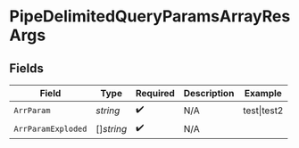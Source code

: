 # PipeDelimitedQueryParamsArrayResArgs


## Fields

| Field              | Type               | Required           | Description        | Example            |
| ------------------ | ------------------ | ------------------ | ------------------ | ------------------ |
| `ArrParam`         | *string*           | :heavy_check_mark: | N/A                | test\|test2        |
| `ArrParamExploded` | []*string*         | :heavy_check_mark: | N/A                |                    |